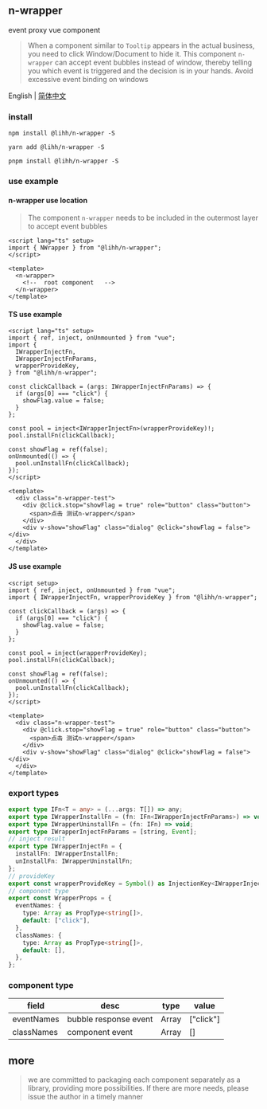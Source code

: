 ## n-wrapper

event proxy vue component

> When a component similar to `Tooltip` appears in the actual business, you need to click Window/Document to hide it. This component `n-wrapper` can accept event bubbles instead of window, thereby telling you which event is triggered and the decision is in your hands. Avoid excessive event binding on windows

English | [简体中文](https://github.com/a572251465/n-components/blob/main/packages/n-wrapper/README.md)

### install

```shell
npm install @lihh/n-wrapper -S
```

```shell
yarn add @lihh/n-wrapper -S
```

```shell
pnpm install @lihh/n-wrapper -S
```

### use example

#### n-wrapper use location

> The component `n-wrapper` needs to be included in the outermost layer to accept event bubbles

```vue
<script lang="ts" setup>
import { NWrapper } from "@lihh/n-wrapper";
</script>

<template>
  <n-wrapper>
    <!--  root component   -->
  </n-wrapper>
</template>
```

#### TS use example

```vue
<script lang="ts" setup>
import { ref, inject, onUnmounted } from "vue";
import {
  IWrapperInjectFn,
  IWrapperInjectFnParams,
  wrapperProvideKey,
} from "@lihh/n-wrapper";

const clickCallback = (args: IWrapperInjectFnParams) => {
  if (args[0] === "click") {
    showFlag.value = false;
  }
};

const pool = inject<IWrapperInjectFn>(wrapperProvideKey)!;
pool.installFn(clickCallback);

const showFlag = ref(false);
onUnmounted(() => {
  pool.unInstallFn(clickCallback);
});
</script>

<template>
  <div class="n-wrapper-test">
    <div @click.stop="showFlag = true" role="button" class="button">
      <span>点击 测试n-wrapper</span>
    </div>
    <div v-show="showFlag" class="dialog" @click="showFlag = false"></div>
  </div>
</template>
```

#### JS use example

```vue
<script setup>
import { ref, inject, onUnmounted } from "vue";
import { IWrapperInjectFn, wrapperProvideKey } from "@lihh/n-wrapper";

const clickCallback = (args) => {
  if (args[0] === "click") {
    showFlag.value = false;
  }
};

const pool = inject(wrapperProvideKey);
pool.installFn(clickCallback);

const showFlag = ref(false);
onUnmounted(() => {
  pool.unInstallFn(clickCallback);
});
</script>

<template>
  <div class="n-wrapper-test">
    <div @click.stop="showFlag = true" role="button" class="button">
      <span>点击 测试n-wrapper</span>
    </div>
    <div v-show="showFlag" class="dialog" @click="showFlag = false"></div>
  </div>
</template>
```

### export types

```ts
export type IFn<T = any> = (...args: T[]) => any;
export type IWrapperInstallFn = (fn: IFn<IWrapperInjectFnParams>) => void;
export type IWrapperUninstallFn = (fn: IFn) => void;
export type IWrapperInjectFnParams = [string, Event];
// inject result
export type IWrapperInjectFn = {
  installFn: IWrapperInstallFn;
  unInstallFn: IWrapperUninstallFn;
};
// provideKey
export const wrapperProvideKey = Symbol() as InjectionKey<IWrapperInjectFn>;
// component type
export const WrapperProps = {
  eventNames: {
    type: Array as PropType<string[]>,
    default: ["click"],
  },
  classNames: {
    type: Array as PropType<string[]>,
    default: [],
  },
};
```

### component type

| field      | desc                  | type  | value     |
| ---------- | --------------------- | ----- | --------- |
| eventNames | bubble response event | Array | ["click"] |
| classNames | component event       | Array | []        |

## more

> we are committed to packaging each component separately as a library, providing more possibilities. If there are more needs, please issue the author in a timely manner
